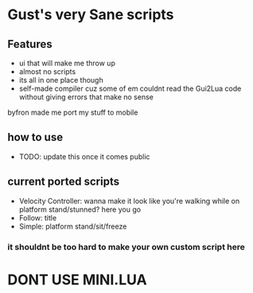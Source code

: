 # **G**ust's very **S**ane scripts
## Features
- ui that will make me throw up
- almost no scripts
- its all in one place though
- self-made compiler cuz some of em couldnt read the Gui2Lua code without giving errors that make no sense

byfron made me port my stuff to mobile

## how to use
- TODO: update this once it comes public

## current ported scripts
- Velocity Controller: wanna make it look like you're walking while on platform stand/stunned? here you go
- Follow: title
- Simple: platform stand/sit/freeze

### it shouldnt be too hard to make your own custom script here

# DONT USE MINI.LUA